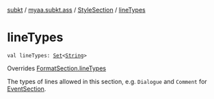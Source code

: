 [subkt](../../index.md) / [myaa.subkt.ass](../index.md) / [StyleSection](index.md) / [lineTypes](./line-types.md)

# lineTypes

`val lineTypes: `[`Set`](https://kotlinlang.org/api/latest/jvm/stdlib/kotlin.collections/-set/index.html)`<`[`String`](https://kotlinlang.org/api/latest/jvm/stdlib/kotlin/-string/index.html)`>`

Overrides [FormatSection.lineTypes](../-format-section/line-types.md)

The types of lines allowed in this section, e.g. `Dialogue` and `Comment` for
[EventSection](../-event-section/index.md).

